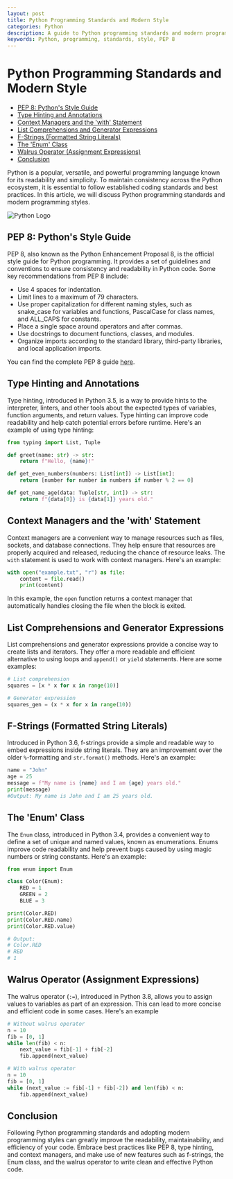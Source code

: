 ```yaml
---
layout: post
title: Python Programming Standards and Modern Style
categories: Python
description: A guide to Python programming standards and modern programming style.
keywords: Python, programming, standards, style, PEP 8
---
```

# Python Programming Standards and Modern Style

- [PEP 8: Python's Style Guide](#pep-8-pythons-style-guide)
- [Type Hinting and Annotations](#type-hinting-and-annotations)
- [Context Managers and the 'with' Statement](#context-managers-and-the-with-statement)
- [List Comprehensions and Generator Expressions](#list-comprehensions-and-generator-expressions)
- [F-Strings (Formatted String Literals)](#f-strings-formatted-string-literals)
- [The 'Enum' Class](#the-enum-class)
- [Walrus Operator (Assignment Expressions)](#walrus-operator-assignment-expressions)
- [Conclusion](#conclusion)

Python is a popular, versatile, and powerful programming language known for its readability and simplicity. To maintain consistency across the Python ecosystem, it is essential to follow established coding standards and best practices. In this article, we will discuss Python programming standards and modern programming styles.

![Python Logo](https://www.python.org/static/community_logos/python-logo-master-v3-TM.png)

## PEP 8: Python's Style Guide

PEP 8, also known as the Python Enhancement Proposal 8, is the official style guide for Python programming. It provides a set of guidelines and conventions to ensure consistency and readability in Python code. Some key recommendations from PEP 8 include:

- Use 4 spaces for indentation.
- Limit lines to a maximum of 79 characters.
- Use proper capitalization for different naming styles, such as snake_case for variables and functions, PascalCase for class names, and ALL_CAPS for constants.
- Place a single space around operators and after commas.
- Use docstrings to document functions, classes, and modules.
- Organize imports according to the standard library, third-party libraries, and local application imports.

You can find the complete PEP 8 guide [here](https://www.python.org/dev/peps/pep-0008/).

## Type Hinting and Annotations

Type hinting, introduced in Python 3.5, is a way to provide hints to the interpreter, linters, and other tools about the expected types of variables, function arguments, and return values. Type hinting can improve code readability and help catch potential errors before runtime. Here's an example of using type hinting:

```python
from typing import List, Tuple

def greet(name: str) -> str:
    return f"Hello, {name}!"

def get_even_numbers(numbers: List[int]) -> List[int]:
    return [number for number in numbers if number % 2 == 0]

def get_name_age(data: Tuple[str, int]) -> str:
    return f"{data[0]} is {data[1]} years old."
```

## Context Managers and the 'with' Statement

Context managers are a convenient way to manage resources such as files, sockets, and database connections. They help ensure that resources are properly acquired and released, reducing the chance of resource leaks. The `with` statement is used to work with context managers. Here's an example:

```python
with open("example.txt", "r") as file:
    content = file.read()
    print(content)
```

In this example, the `open` function returns a context manager that automatically handles closing the file when the block is exited.

## List Comprehensions and Generator Expressions

List comprehensions and generator expressions provide a concise way to create lists and iterators. They offer a more readable and efficient alternative to using loops and `append()` or `yield` statements. Here are some examples:

```python
# List comprehension
squares = [x * x for x in range(10)]

# Generator expression
squares_gen = (x * x for x in range(10))
```

## F-Strings (Formatted String Literals)

Introduced in Python 3.6, f-strings provide a simple and readable way to embed expressions inside string literals. They are an improvement over the older `%`-formatting and `str.format()` methods. Here's an example:

```python
name = "John"
age = 25
message = f"My name is {name} and I am {age} years old."
print(message)
#Output: My name is John and I am 25 years old.

```

## The 'Enum' Class

The `Enum` class, introduced in Python 3.4, provides a convenient way to define a set of unique and named values, known as enumerations. Enums improve code readability and help prevent bugs caused by using magic numbers or string constants. Here's an example:

```python
from enum import Enum

class Color(Enum):
    RED = 1
    GREEN = 2
    BLUE = 3

print(Color.RED)
print(Color.RED.name)
print(Color.RED.value)

# Output:
# Color.RED
# RED
# 1
```

## Walrus Operator (Assignment Expressions)

The walrus operator (`:=`), introduced in Python 3.8, allows you to assign values to variables as part of an expression. This can lead to more concise and efficient code in some cases. Here's an example

```python
# Without walrus operator
n = 10
fib = [0, 1]
while len(fib) < n:
    next_value = fib[-1] + fib[-2]
    fib.append(next_value)

# With walrus operator
n = 10
fib = [0, 1]
while (next_value := fib[-1] + fib[-2]) and len(fib) < n:
    fib.append(next_value)
```

## Conclusion

Following Python programming standards and adopting modern programming styles can greatly improve the readability, maintainability, and efficiency of your code. Embrace best practices like PEP 8, type hinting, and context managers, and make use of new features such as f-strings, the Enum class, and the walrus operator to write clean and effective Python code.